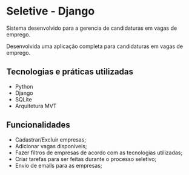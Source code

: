 
# Seletive - Django

Sistema desenvolvido para a gerencia de candidaturas em vagas de emprego.

 Desenvolvida uma aplicação completa para candidaturas em vagas de emprego.


## Tecnologias e práticas utilizadas

 - Python
 - Django 
 - SQLite
 - Arquitetura MVT
 
## Funcionalidades
 - Cadastrar/Excluir empresas;
 - Adicionar vagas disponíveis;
 - Fazer filtros de empresas de acordo com as tecnologias utilizadas;
 - Criar tarefas para ser feitas durante o processo seletivo;
 - Envio de emails para as empresas;
